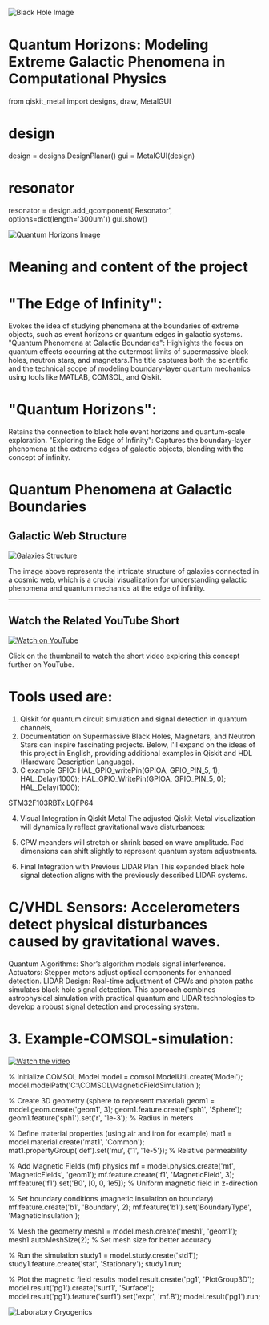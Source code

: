 ![Black Hole Image](https://github.com/victor0989/Quantum-Phenomena-at-Galactic-Boundaries/blob/main/important!!/blackhole.jpg)
# Quantum Horizons: Modeling Extreme Galactic Phenomena in Computational Physics
from qiskit_metal import designs, draw, MetalGUI

# design
design = designs.DesignPlanar()
gui = MetalGUI(design)

# resonator
resonator = design.add_qcomponent('Resonator', options=dict(length='300um'))
gui.show()

![Quantum Horizons Image](https://github.com/victor0989/Quantum-Phenomena-at-Galactic-Boundaries/blob/main/imagen/Hyper_Space/imagen.png)

# Meaning and content of the project

# "The Edge of Infinity": 
Evokes the idea of studying phenomena at the boundaries of extreme objects, such as event horizons or quantum edges in galactic systems.
"Quantum Phenomena at Galactic Boundaries": Highlights the focus on quantum effects occurring at the outermost limits of supermassive black holes, neutron stars, and magnetars.The title captures both the scientific and the technical scope of modeling boundary-layer quantum mechanics using tools like MATLAB, COMSOL, and Qiskit.

# "Quantum Horizons": 
Retains the connection to black hole event horizons and quantum-scale exploration.
"Exploring the Edge of Infinity": Captures the boundary-layer phenomena at the extreme edges of galactic objects, blending with the concept of infinity.

# Quantum Phenomena at Galactic Boundaries

## Galactic Web Structure

![Galaxies Structure](https://github.com/victor0989/Quantum-Phenomena-at-Galactic-Boundaries/blob/main/imagen/Hyper_Space/galaxies_structure.png?raw=true)

The image above represents the intricate structure of galaxies connected in a cosmic web, which is a crucial visualization for understanding galactic phenomena and quantum mechanics at the edge of infinity.

---

## Watch the Related YouTube Short

[![Watch on YouTube](https://img.youtube.com/vi/3iIJmbUBYUM/hqdefault.jpg)](https://www.youtube.com/shorts/3iIJmbUBYUM)

Click on the thumbnail to watch the short video exploring this concept further on YouTube.


# Tools used are:
1. Qiskit for quantum circuit simulation and signal detection in quantum channels, 
2. Documentation on Supermassive Black Holes, Magnetars, and Neutron Stars can inspire fascinating projects. Below, I'll expand on the ideas of this project in English, providing additional examples in Qiskit and HDL (Hardware Description Language).
3. C example GPIO:
   HAL_GPIO_writePin(GPIOA, GPIO_PIN_5, 1);
      HAL_Delay(1000);
      HAL_GPIO_WritePin(GPIOA, GPIO_PIN_5, 0);
      HAL_Delay(1000);

STM32F103RBTx
LQFP64

4. Visual Integration in Qiskit Metal
The adjusted Qiskit Metal visualization will dynamically reflect gravitational wave disturbances:

5. CPW meanders will stretch or shrink based on wave amplitude.
Pad dimensions can shift slightly to represent quantum system adjustments.

6. Final Integration with Previous LIDAR Plan
This expanded black hole signal detection aligns with the previously described LIDAR systems.

# C/VHDL Sensors: Accelerometers detect physical disturbances caused by gravitational waves.

Quantum Algorithms: Shor’s algorithm models signal interference.
Actuators: Stepper motors adjust optical components for enhanced detection.
LIDAR Design: Real-time adjustment of CPWs and photon paths simulates black hole signal detection.
This approach combines astrophysical simulation with practical quantum and LIDAR technologies to develop a robust signal detection and processing system.

# 3. Example-COMSOL-simulation:
[![Watch the video](https://img.youtube.com/vi/80HJZLVFKrI/maxresdefault.jpg)](https://youtu.be/80HJZLVFKrI)

% Initialize COMSOL Model
model = comsol.ModelUtil.create('Model');
model.modelPath('C:\COMSOL\MagneticFieldSimulation');

% Create 3D geometry (sphere to represent material)
geom1 = model.geom.create('geom1', 3);
geom1.feature.create('sph1', 'Sphere');
geom1.feature('sph1').set('r', '1e-3'); % Radius in meters

% Define material properties (using air and iron for example)
mat1 = model.material.create('mat1', 'Common');
mat1.propertyGroup('def').set('mu', {'1', '1e-5'}); % Relative permeability

% Add Magnetic Fields (mf) physics
mf = model.physics.create('mf', 'MagneticFields', 'geom1');
mf.feature.create('f1', 'MagneticField', 3);
mf.feature('f1').set('B0', [0, 0, 1e5]); % Uniform magnetic field in z-direction

% Set boundary conditions (magnetic insulation on boundary)
mf.feature.create('b1', 'Boundary', 2);
mf.feature('b1').set('BoundaryType', 'MagneticInsulation');

% Mesh the geometry
mesh1 = model.mesh.create('mesh1', 'geom1');
mesh1.autoMeshSize(2); % Set mesh size for better accuracy

% Run the simulation
study1 = model.study.create('std1');
study1.feature.create('stat', 'Stationary');
study1.run;

% Plot the magnetic field results
model.result.create('pg1', 'PlotGroup3D');
model.result('pg1').create('surf1', 'Surface');
model.result('pg1').feature('surf1').set('expr', 'mf.B');
model.result('pg1').run;



![Laboratory Cryogenics](https://github.com/victor0989/Quantum-Phenomena-at-Galactic-Boundaries/blob/main/important!!/laboratory_cryogenics.png)



